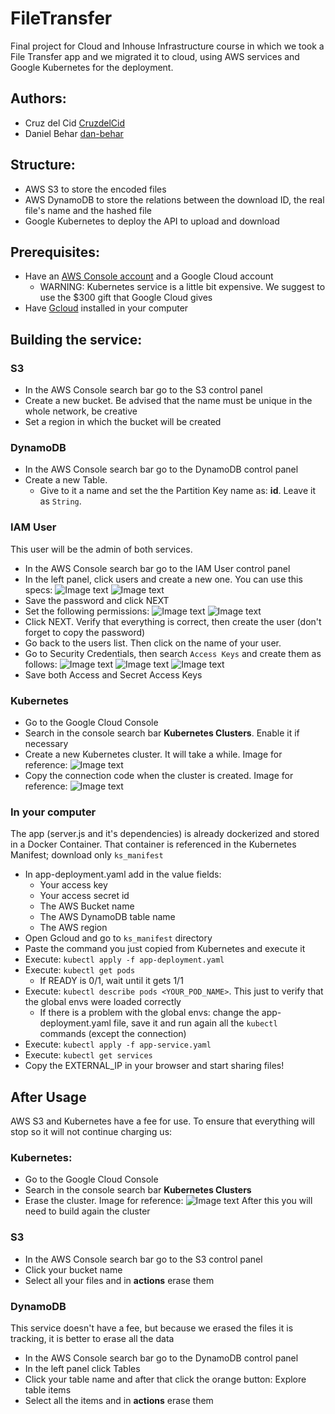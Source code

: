 # FileTransfer
Final project for Cloud and Inhouse Infrastructure course in which we took a File Transfer app and we migrated it to cloud, using AWS services and Google Kubernetes for the deployment.

## Authors: 
- Cruz del Cid [CruzdelCid](https://github.com/CruzdelCid)
- Daniel Behar [dan-behar](https://github.com/dan-behar)

## Structure:
* AWS S3 to store the encoded files
* AWS DynamoDB to store the relations between the download ID, the real file's name and the hashed file
* Google Kubernetes to deploy the API to upload and download

## Prerequisites:
- Have an [AWS Console account](https://github.com/CruzdelCid) and a Google Cloud account
  - WARNING: Kubernetes service is a little bit expensive. We suggest to use the $300 gift that Google Cloud gives
- Have [Gcloud](https://cloud.google.com/sdk/docs/install) installed in your computer

## Building the service:
### S3
- In the AWS Console search bar go to the S3 control panel
- Create a new bucket. Be advised that the name must be unique in the whole network, be creative
- Set a region in which the bucket will be created

### DynamoDB
- In the AWS Console search bar go to the DynamoDB control panel
- Create a new Table.
  - Give to it a name and set the the Partition Key name as: **id**. Leave it as `String`.

### IAM User
This user will be the admin of both services.
- In the AWS Console search bar go to the IAM User control panel
- In the left panel, click users and create a new one. You can use this specs:
![Image text](https://github.com/dan-behar/FileTransfer/blob/main/images/IAM1.png)
![Image text](https://github.com/dan-behar/FileTransfer/blob/main/images/IAM2.png)
- Save the password and click NEXT
- Set the following permissions:
![Image text](https://github.com/dan-behar/FileTransfer/blob/main/images/IAM3.png)
![Image text](https://github.com/dan-behar/FileTransfer/blob/main/images/IAM4.png)
- Click NEXT. Verify that everything is correct, then create the user (don't forget to copy the password)
- Go back to the users list. Then click on the name of your user.
- Go to Security Credentials, then search `Access Keys` and create them as follows:
![Image text](https://github.com/dan-behar/FileTransfer/blob/main/images/IAM5.png)
![Image text](https://github.com/dan-behar/FileTransfer/blob/main/images/IAM6.png)
![Image text](https://github.com/dan-behar/FileTransfer/blob/main/images/IAM7.png)
- Save both Access and Secret Access Keys

### Kubernetes
- Go to the Google Cloud Console
- Search in the console search bar **Kubernetes Clusters**. Enable it if necessary
- Create a new Kubernetes cluster. It will take a while. Image for reference:
![Image text](https://github.com/dan-behar/FileTransfer/blob/main/images/Kub1.png)
- Copy the connection code when the cluster is created. Image for reference:
![Image text](https://github.com/dan-behar/FileTransfer/blob/main/images/Kub2.png)

### In your computer
The app (server.js and it's dependencies) is already dockerized and stored in a Docker Container. That container is referenced in the Kubernetes Manifest; download only `ks_manifest`
- In app-deployment.yaml add in the value fields:
  - Your access key
  - Your access secret id
  - The AWS Bucket name
  - The AWS DynamoDB table name
  - The AWS region
- Open Gcloud and go to `ks_manifest` directory
- Paste the command you just copied from Kubernetes and execute it
- Execute: `kubectl apply -f app-deployment.yaml`
- Execute: `kubectl get pods`
  - If READY is 0/1, wait until it gets 1/1
- Execute: `kubectl describe pods <YOUR_POD_NAME>`. This just to verify that the global envs were loaded correctly
  - If there is a problem with the global envs: change the app-deployment.yaml file, save it and run again all the `kubectl` commands (except the connection) 
- Execute: `kubectl apply -f app-service.yaml`
- Execute: `kubectl get services`
- Copy the EXTERNAL_IP in your browser and start sharing files!

## After Usage
AWS S3 and Kubernetes have a fee for use. To ensure that everything will stop so it will not continue charging us:
### Kubernetes:
- Go to the Google Cloud Console
- Search in the console search bar **Kubernetes Clusters**
- Erase the cluster. Image for reference:
![Image text](https://github.com/dan-behar/FileTransfer/blob/main/images/Kub3.png)
After this you will need to build again the cluster

### S3
- In the AWS Console search bar go to the S3 control panel
- Click your bucket name
- Select all your files and in **actions** erase them

### DynamoDB
This service doesn't have a fee, but because we erased the files it is tracking, it is better to erase all the data
- In the AWS Console search bar go to the DynamoDB control panel
- In the left panel click Tables
- Click your table name and after that click the orange button: Explore table items
- Select all the items and in **actions** erase them
